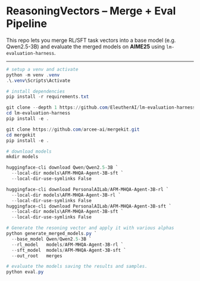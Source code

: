 # ReasoningVectors – Merge + Eval Pipeline

This repo lets you merge RL/SFT task vectors into a base model (e.g. Qwen2.5-3B) and evaluate the merged models on **AIME25** using `lm-evaluation-harness`.

---

```powershell
# setup a venv and activate
python -m venv .venv
.\.venv\Scripts\Activate

# install dependencies
pip install -r requirements.txt

git clone --depth 1 https://github.com/EleutherAI/lm-evaluation-harness
cd lm-evaluation-harness
pip install -e .

git clone https://github.com/arcee-ai/mergekit.git
cd mergekit
pip install -e .

# download models 
mkdir models

huggingface-cli download Qwen/Qwen2.5-3B `
  --local-dir models\AFM-MHQA-Agent-3B-sft `
  --local-dir-use-symlinks False

huggingface-cli download PersonalAILab/AFM-MHQA-Agent-3B-rl `
  --local-dir models\AFM-MHQA-Agent-3B-rl `
  --local-dir-use-symlinks False
huggingface-cli download PersonalAILab/AFM-MHQA-Agent-3B-sft `
  --local-dir models\AFM-MHQA-Agent-3B-sft `
  --local-dir-use-symlinks False

# Generate the resoning vector and apply it with various alphas
python generate_merged_models.py `
  --base_model Qwen/Qwen2.5-3B `
  --rl_model   models/AFM-MHQA-Agent-3B-rl `
  --sft_model  models/AFM-MHQA-Agent-3B-sft `
  --out_root   merges

# evaluate the models saving the results and samples.
python eval.py
